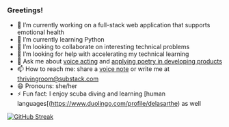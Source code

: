 ### Greetings!

<!--
**huaszu/huaszu** is a ✨ _special_ ✨ repository because its `README.md` (this file) appears on your GitHub profile.

Here are some ideas to get you started:

- 🔭 I’m currently working on a full-stack web application that supports emotional health
- 🌱 I’m currently learning Python
- 👯 I’m looking to collaborate on interesting technical problems
- 🤔 I’m looking for help with accelerating my technical learning
- 💬 Ask me about voice acting
- 📫 How to reach me: share a [voice note](https://anchor.fm/thrivingroom/message) or write me at thrivingroom@substack.com
- 😄 Pronouns: she/her
- ⚡ Fun fact: I enjoy scuba diving
-->
- 🔭 I’m currently working on a full-stack web application that supports emotional health
- 🌱 I’m currently learning Python
- 👯 I’m looking to collaborate on interesting technical problems
- 🤔 I’m looking for help with accelerating my technical learning
- 💬 Ask me about <a href="https://heythrive.webflow.io/act" target="_blank">voice acting</a> and <a href="https://www.youtube.com/watch?v=uuZOXaPc4JU&list=PLfB4lO23hfyMG4NCGESw3mdn8Yl-u8rz_&index=2" target="_blank">applying poetry in developing products</a>
- 📫 How to reach me: share a <a href="https://anchor.fm/thrivingroom/message" target="_blank">voice note</a> or write me at thrivingroom@substack.com
- 😄 Pronouns: she/her
- ⚡ Fun fact: I enjoy scuba diving and learning [human languages[(https://www.duolingo.com/profile/delasarthe) as well

[![GitHub Streak](https://streak-stats.demolab.com/?user=huaszu&hide_border=true&mode=weekly)](https://github.com/huaszu)
